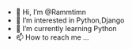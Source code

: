 - 👋 Hi, I’m @Rammtimn
- 👀 I’m interested in Python,Django
- 🌱 I’m currently learning Python
- 📫 How to reach me ...

<!---
Rammtimn/Rammtimn is a ✨ special ✨ repository because its `README.md` (this file) appears on your GitHub profile.
You can click the Preview link to take a look at your changes.
--->
